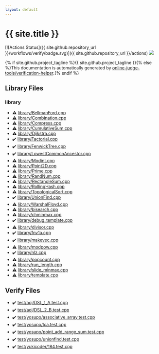 ```yaml
---
layout: default
---
```


<!-- mathjax config similar to math.stackexchange -->
<script type="text/javascript" async
  src="https://cdnjs.cloudflare.com/ajax/libs/mathjax/2.7.5/MathJax.js?config=TeX-MML-AM_CHTML">
</script>
<script type="text/x-mathjax-config">
  MathJax.Hub.Config({
    TeX: { equationNumbers: { autoNumber: "AMS" }},
    tex2jax: {
      inlineMath: [ ['$','$'] ],
      processEscapes: true
    },
    "HTML-CSS": { matchFontHeight: false },
    displayAlign: "left",
    displayIndent: "2em"
  });
</script>

<script type="text/javascript" src="https://cdnjs.cloudflare.com/ajax/libs/jquery/3.4.1/jquery.min.js"></script>
<script src="https://cdn.jsdelivr.net/npm/jquery-balloon-js@1.1.2/jquery.balloon.min.js" integrity="sha256-ZEYs9VrgAeNuPvs15E39OsyOJaIkXEEt10fzxJ20+2I=" crossorigin="anonymous"></script>
<script type="text/javascript" src="assets/js/copy-button.js"></script>
<link rel="stylesheet" href="assets/css/copy-button.css" />


# {{ site.title }}

[![Actions Status]({{ site.github.repository_url }}/workflows/verify/badge.svg)]({{ site.github.repository_url }}/actions)
<a href="{{ site.github.repository_url }}"><img src="https://img.shields.io/github/last-commit/{{ site.github.owner_name }}/{{ site.github.repository_name }}" /></a>

{% if site.github.project_tagline %}{{ site.github.project_tagline }}{% else %}This documentation is automatically generated by <a href="https://github.com/online-judge-tools/verification-helper">online-judge-tools/verification-helper</a>.{% endif %}

## Library Files

<div id="d521f765a49c72507257a2620612ee96"></div>

### library

* :warning: <a href="library/library/BellmanFord.cpp.html">library/BellmanFord.cpp</a>
* :warning: <a href="library/library/Combination.cpp.html">library/Combination.cpp</a>
* :warning: <a href="library/library/Compress.cpp.html">library/Compress.cpp</a>
* :warning: <a href="library/library/CumulativeSum.cpp.html">library/CumulativeSum.cpp</a>
* :warning: <a href="library/library/Dijkstra.cpp.html">library/Dijkstra.cpp</a>
* :heavy_check_mark: <a href="library/library/Factorial.cpp.html">library/Factorial.cpp</a>
* :heavy_check_mark: <a href="library/library/FenwickTree.cpp.html">library/FenwickTree.cpp</a>
* :heavy_check_mark: <a href="library/library/LowestCommonAncestor.cpp.html">library/LowestCommonAncestor.cpp</a>
* :warning: <a href="library/library/Modint.cpp.html">library/Modint.cpp</a>
* :warning: <a href="library/library/Point2D.cpp.html">library/Point2D.cpp</a>
* :warning: <a href="library/library/Prime.cpp.html">library/Prime.cpp</a>
* :warning: <a href="library/library/RandNum.cpp.html">library/RandNum.cpp</a>
* :warning: <a href="library/library/RectangleSum.cpp.html">library/RectangleSum.cpp</a>
* :warning: <a href="library/library/RollingHash.cpp.html">library/RollingHash.cpp</a>
* :warning: <a href="library/library/TopologicalSort.cpp.html">library/TopologicalSort.cpp</a>
* :heavy_check_mark: <a href="library/library/UnionFind.cpp.html">library/UnionFind.cpp</a>
* :warning: <a href="library/library/WarshalFloyd.cpp.html">library/WarshalFloyd.cpp</a>
* :warning: <a href="library/library/bisearch.cpp.html">library/bisearch.cpp</a>
* :warning: <a href="library/library/chminmax.cpp.html">library/chminmax.cpp</a>
* :heavy_check_mark: <a href="library/library/debug_template.cpp.html">library/debug_template.cpp</a>
* :warning: <a href="library/library/divisor.cpp.html">library/divisor.cpp</a>
* :heavy_check_mark: <a href="library/library/fnv1a.cpp.html">library/fnv1a.cpp</a>
* :heavy_check_mark: <a href="library/library/makevec.cpp.html">library/makevec.cpp</a>
* :warning: <a href="library/library/modpow.cpp.html">library/modpow.cpp</a>
* :heavy_check_mark: <a href="library/library/nlz.cpp.html">library/nlz.cpp</a>
* :warning: <a href="library/library/popcount.cpp.html">library/popcount.cpp</a>
* :warning: <a href="library/library/run_length.cpp.html">library/run_length.cpp</a>
* :warning: <a href="library/library/slide_minmax.cpp.html">library/slide_minmax.cpp</a>
* :warning: <a href="library/library/template.cpp.html">library/template.cpp</a>


## Verify Files

* :heavy_check_mark: <a href="verify/test/aoj/DSL_1_A.test.cpp.html">test/aoj/DSL_1_A.test.cpp</a>
* :heavy_check_mark: <a href="verify/test/aoj/DSL_2_B.test.cpp.html">test/aoj/DSL_2_B.test.cpp</a>
* :heavy_check_mark: <a href="verify/test/yosupo/associative_array.test.cpp.html">test/yosupo/associative_array.test.cpp</a>
* :heavy_check_mark: <a href="verify/test/yosupo/lca.test.cpp.html">test/yosupo/lca.test.cpp</a>
* :heavy_check_mark: <a href="verify/test/yosupo/point_add_range_sum.test.cpp.html">test/yosupo/point_add_range_sum.test.cpp</a>
* :heavy_check_mark: <a href="verify/test/yosupo/unionfind.test.cpp.html">test/yosupo/unionfind.test.cpp</a>
* :heavy_check_mark: <a href="verify/test/yukicoder/184.test.cpp.html">test/yukicoder/184.test.cpp</a>


